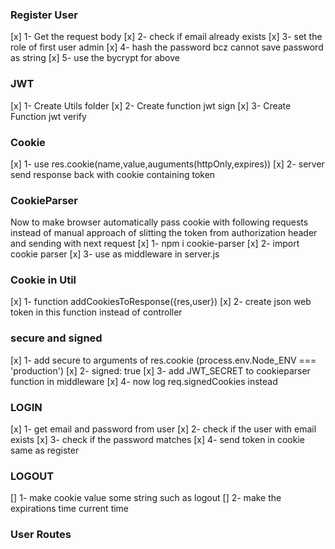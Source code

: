 ### Register User

[x] 1- Get the request body
[x] 2- check if email already exists
[x] 3- set the role of first user admin
[x] 4- hash the password bcz cannot save password as string
[x] 5- use the bycrypt for above

### JWT

[x] 1- Create Utils folder
[x] 2- Create function jwt sign
[x] 3- Create Function jwt verify

### Cookie

[x] 1- use res.cookie(name,value,auguments(httpOnly,expires))
[x] 2- server send response back with cookie containing token

### CookieParser

Now to make browser automatically pass cookie with following requests instead of manual approach of slitting the token from authorization header and sending with next request
[x] 1- npm i cookie-parser
[x] 2- import cookie parser
[x] 3- use as middleware in server.js

### Cookie in Util

[x] 1- function addCookiesToResponse({res,user})
[x] 2- create json web token in this function instead of controller

### secure and signed

[x] 1- add secure to arguments of res.cookie (process.env.Node_ENV === 'production')
[x] 2- signed: true
[x] 3- add JWT_SECRET to cookieparser function in middleware
[x] 4- now log req.signedCookies instead

### LOGIN

[x] 1- get email and password from user
[x] 2- check if the user with email exists
[x] 3- check if the password matches
[x] 4- send token in cookie same as register

### LOGOUT

[] 1- make cookie value some string such as logout
[] 2- make the expirations time current time

### User Routes
